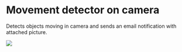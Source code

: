 # Movement detector on camera
Detects objects moving in camera and sends an email notification with attached picture.


<img src="camera_detector.gif"/>